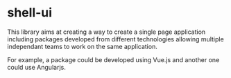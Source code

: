 # shell-ui

This library aims at creating a way to create a single page application including packages developed from different technologies allowing multiple
independant teams to work on the same application.

For example, a package could be developed using Vue.js and another one could use Angularjs.

